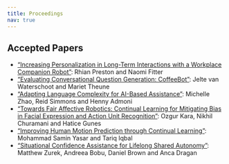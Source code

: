```yaml
---
title: Proceedings
nav: true
---
```


## Accepted Papers

<div class="id-pics" markdown="1">
	
- [“Increasing Personalization in Long-Term Interactions with a Workplace Companion Robot”](/papers/LEAP-HRI_2021_paper_6.pdf): Rhian Preston and Naomi Fitter
- [“Evaluating Conversational Question Generation: CoffeeBot”](/papers/LEAP-HRI_2021_paper_2.pdf): Jelte van Waterschoot and Mariet Theune
- [“Adapting Language Complexity for AI-Based Assistance”](/papers/LEAP-HRI_2021_paper_1.pdf): Michelle Zhao, Reid Simmons and Henny Admoni
- [“Towards Fair Affective Robotics: Continual Learning for Mitigating Bias in Facial Expression and Action Unit Recognition”](/papers/LEAP-HRI_2021_paper_3.pdf): Ozgur Kara, Nikhil Churamani and Hatice Gunes
- [“Improving Human Motion Prediction through Continual Learning”](/papers/LEAP-HRI_2021_paper_5.pdf): Mohammad Samin Yasar and Tariq Iqbal
- [“Situational Confidence Assistance for Lifelong Shared Autonomy”](/papers/LEAP-HRI_2021_paper_4.pdf): Matthew Zurek, Andreea Bobu, Daniel Brown and Anca Dragan